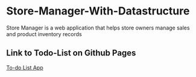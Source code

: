 # Store-Manager-With-Datastructure
Store Manager is a web application that helps store owners manage sales and product inventory  records

## Link to Todo-List on Github Pages

[To-do List App](https://github.com/Eubule/Store-Manager-With-Datastructure/)
